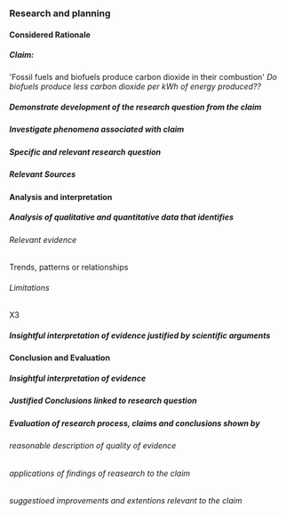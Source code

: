 ### Research and planning
#### Considered Rationale 

##### Claim: 
'Fossil fuels and biofuels produce carbon dioxide in their combustion'
*Do biofuels produce less carbon dioxide per kWh of energy produced??*
##### Demonstrate development of the research question from the claim
##### Investigate phenomena associated with claim
##### Specific and relevant research question 
##### Relevant Sources




#### Analysis and interpretation
##### *Analysis* of qualitative and quantitative data that identifies
######  Relevant evidence





Trends, patterns or relationships





###### Limitations

X3

##### Insightful *interpretation* of evidence justified by scientific arguments




#### Conclusion and Evaluation
##### Insightful interpretation of evidence
##### Justified Conclusions linked to research question
##### Evaluation of research process, claims and conclusions shown by
###### reasonable description of quality of evidence
###### applications of findings of reasearch to the claim
###### suggestioed improvements and extentions *relevant to the claim*
